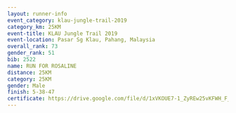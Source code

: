 ```yaml
---
layout: runner-info 
event_category: klau-jungle-trail-2019 
category_km: 25KM 
event-title: KLAU Jungle Trail 2019 
event-location: Pasar Sg Klau, Pahang, Malaysia 
overall_rank: 73
gender_rank: 51
bib: 2522
name: RUN FOR ROSALINE
distance: 25KM
category: 25KM
gender: Male
finish: 5-38-47
certificate: https://drive.google.com/file/d/1xVKOUE7-1_ZyREw25vKFWH_F_krORMqp/view?usp=sharing
---
```

